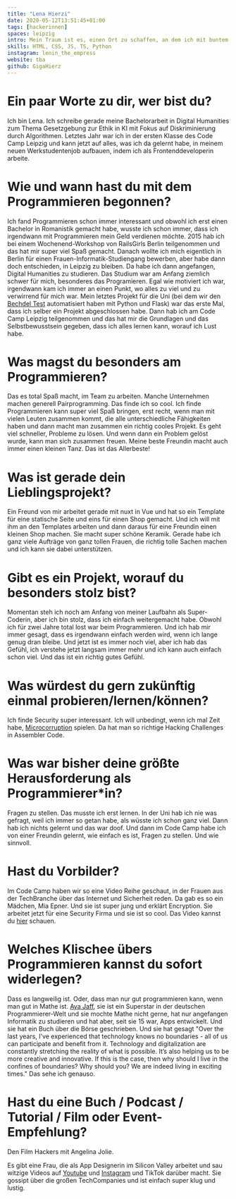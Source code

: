 ```yaml
---
title: "Lena Hierzi"
date: 2020-05-12T13:51:45+01:00
tags: [hackerinnen]
spaces: leipzig
intro: Mein Traum ist es, einen Ort zu schaffen, an dem ich mit buntem Make-up, passenden Nägeln und Trainingsanzug sein werde, Cocktails mixend, während ich Lieder der großartigsten Frauen der letzten 50 Jahre spiele und Tag und Nacht code. Mit meinen Freundinnen. Und italienischem Essen.
skills: HTML, CSS, JS, TS, Python
instagram: lenin_the_empress
website: tba
github: GigaHierz
---
```


# Ein paar Worte zu dir, wer bist du?

Ich bin Lena. Ich schreibe gerade meine Bachelorarbeit in Digital Humanities zum Thema Gesetzgebung zur Ethik in KI mit Fokus auf Diskriminierung durch Algorithmen. Letztes Jahr war ich in der ersten Klasse des Code Camp Leipzig und kann jetzt auf alles, was ich da gelernt habe, in meinem neuen Werkstudentenjob aufbauen, indem ich als Frontenddeveloperin arbeite.

# Wie und wann hast du mit dem Programmieren begonnen?

Ich fand Programmieren schon immer interessant und obwohl ich erst einen Bachelor in Romanistik gemacht habe, wusste ich schon immer, dass ich irgendwann mit Programmieren mein Geld verdienen möchte. 2015 hab ich bei einem Wochenend-Workshop von RailsGirls Berlin teilgenommen und das hat mir super viel Spaß gemacht. Danach wollte ich mich eigentlich in Berlin für einen Frauen-Informatik-Studiengang bewerben, aber habe dann doch entschieden, in Leipzig zu bleiben. Da habe ich dann angefangen, Digital Humanities zu studieren. Das Studium war am Anfang ziemlich schwer für mich, besonderes das Programieren. Egal wie motiviert ich war, irgendwann kam ich immer an einen Punkt, wo alles zu viel und zu verwirrend für mich war. Mein letztes Projekt für die Uni (bei dem wir den [Bechdel Test](https://en.wikipedia.org/wiki/Bechdel_test) automatisiert haben mit Python und Flask) war das erste Mal, dass ich selber ein Projekt abgeschlossen habe. Dann hab ich am Code Camp Leipzig teilgenommen und das hat mir die Grundlagen und das Selbstbewusstsein gegeben, dass ich alles lernen kann, worauf ich Lust habe.

# Was magst du besonders am Programmieren?

Das es total Spaß macht, im Team zu arbeiten. Manche Unternehmen machen generell Pairprogramming. Das finde ich so cool. Ich finde Programmieren kann super viel Spaß bringen, erst recht, wenn man mit vielen Leuten zusammen kommt, die alle unterschiedliche Fähigkeiten haben und dann macht man zusammen ein richtig cooles Projekt. Es geht viel schneller, Probleme zu lösen. Und wenn dann ein Problem gelöst wurde, kann man sich zusammen freuen. Meine beste Freundin macht auch immer einen kleinen Tanz. Das ist das Allerbeste!

# Was ist gerade dein Lieblingsprojekt?

Ein Freund von mir arbeitet gerade mit nuxt in Vue und hat so ein Template für eine statische Seite und eins für einen Shop gemacht. Und ich will mit ihm an den Templates arbeiten und dann daraus für eine Freundin einen kleinen Shop machen. Sie macht super schöne Keramik. Gerade habe ich ganz viele Aufträge von ganz tollen Frauen, die richtig tolle Sachen machen und ich kann sie dabei unterstützen.

# Gibt es ein Projekt, worauf du besonders stolz bist?

Momentan steh ich noch am Anfang von meiner Laufbahn als Super-Coderin, aber ich bin stolz, dass ich einfach weitergemacht habe. Obwohl ich für zwei Jahre total lost war beim Programmieren. Und ich hab mir immer gesagt, dass es irgendwann einfach werden wird, wenn ich lange genug dran bleibe. Und jetzt ist es immer noch viel, aber ich hab das Gefühl, ich verstehe jetzt langsam immer mehr und ich kann auch einfach schon viel. Und das ist ein richtig gutes Gefühl.

# Was würdest du gern zukünftig einmal probieren/lernen/können?

Ich finde Security super interessant. Ich will unbedingt, wenn ich mal Zeit habe, [Microcorruption](https://microcorruption.com/about) spielen. Da hat man so richtige Hacking Challenges in Assembler Code.

# Was war bisher deine größte Herausforderung als Programmierer\*in?

Fragen zu stellen. Das musste ich erst lernen. In der Uni hab ich nie was gefragt, weil ich immer so getan habe, als wüsste ich schon ganz viel. Dann hab ich nichts gelernt und das war doof. Und dann im Code Camp habe ich von einer Freundin gelernt, wie einfach es ist, Fragen zu stellen. Und wie sinnvoll.

# Hast du Vorbilder?

Im Code Camp haben wir so eine Video Reihe geschaut, in der Frauen aus der TechBranche über das Internet und Sicherheit reden. Da gab es so ein Mädchen, Mia Epner. Und sie ist super jung und erklärt Encryption. Sie arbeitet jetzt für eine Security Firma und sie ist so cool. Das Video kannst du [hier](https://www.youtube.com/watch?v=ZghMPWGXexs) schauen.

# Welches Klischee übers Programmieren kannst du sofort widerlegen?

Dass es langweilig ist. Oder, dass man nur gut programmieren kann, wenn man gut in Mathe ist. [Aya Jaff](https://www.instagram.com/ayawashingherhands/), sie ist ein Superstar in der deutschen Programmierer-Welt und sie mochte Mathe nicht gerne, hat nur angefangen Informatik zu studieren und hat aber, seit sie 15 war, Apps entwickelt. Und sie hat ein Buch über die Börse geschrieben. Und sie hat gesagt "Over the last years, I’ve experienced that technology knows no boundaries - all of us can participate and benefit from it. Technology and digitalization are constantly stretching the reality of what is possible. It’s also helping us to be more creative and innovative. If this is the case, then why should I live in the confines of boundaries? Why should you? We are indeed living in exciting times." Das sehe ich genauso.

# Hast du eine Buch / Podcast / Tutorial / Film oder Event-Empfehlung?

Den Film Hackers mit Angelina Jolie.

Es gibt eine Frau, die als App Designerin im Silicon Valley arbeitet und sau witzige Videos auf [Youtube](https://www.youtube.com/c/designalily) und [Instagram](https://www.instagram.com/designalily/) und TikTok darüber macht. Sie gossipt über die großen TechCompanies und ist einfach super klug und lustig.
